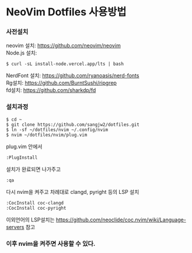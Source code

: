 # NeoVim Dotfiles 사용방법
### 사전설치
neovim 설치: https://github.com/neovim/neovim  
Node.js 설치:
```
$ curl -sL install-node.vercel.app/lts | bash
```
NerdFont 설치: https://github.com/ryanoasis/nerd-fonts  
Rg설치: https://github.com/BurntSushi/ripgrep  
fd설치: https://github.com/sharkdp/fd  

### 설치과정

```
$ cd ~
$ git clone https://github.com/sangjw2/dotfiles.git
$ ln -sf ~/dotfiles/nvim ~/.config/nvim
$ nvim ~/dotfiles/nvim/plug.vim
```

plug.vim 안에서
```
:PlugInstall
```

설치가 완료되면 나가주고
```
:qa
```

다시 nvim을 켜주고 차례대로 clangd, pyright 등의 LSP 설치
```
:CocInstall coc-clangd
:CocInstall coc-pyright
```
이외언어의 LSP설치는 https://github.com/neoclide/coc.nvim/wiki/Language-servers 참고

### 이후 nvim을 켜주면 사용할 수 있다.
